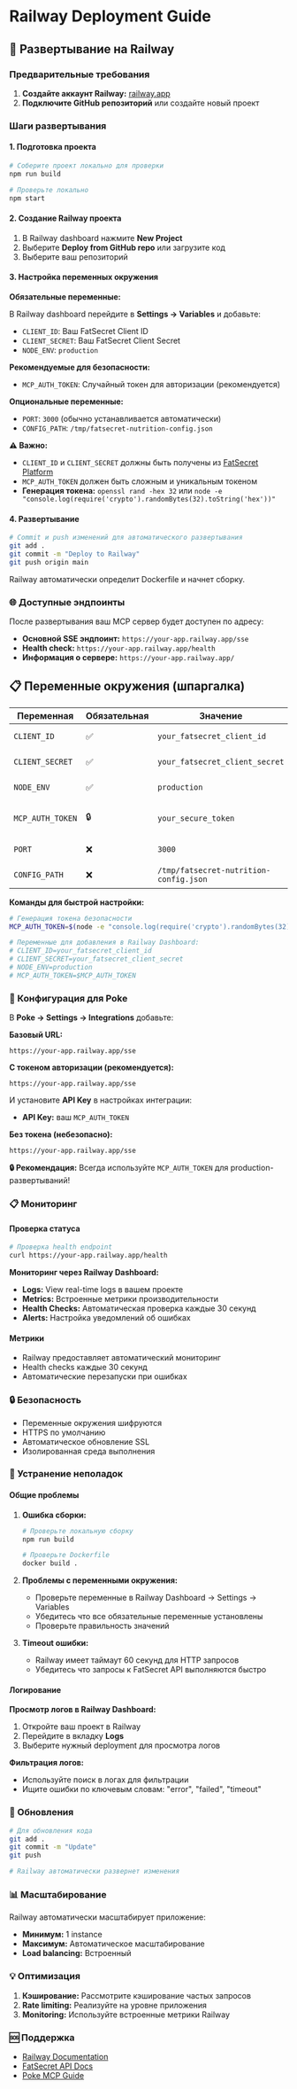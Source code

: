 # Railway Deployment Guide

## 🚀 Развертывание на Railway

### Предварительные требования

1. **Создайте аккаунт Railway:** [railway.app](https://railway.app/)
2. **Подключите GitHub репозиторий** или создайте новый проект

### Шаги развертывания

#### 1. Подготовка проекта

```bash
# Соберите проект локально для проверки
npm run build

# Проверьте локально
npm start
```

#### 2. Создание Railway проекта

1. В Railway dashboard нажмите **New Project**
2. Выберите **Deploy from GitHub repo** или загрузите код
3. Выберите ваш репозиторий

#### 3. Настройка переменных окружения

**Обязательные переменные:**

В Railway dashboard перейдите в **Settings → Variables** и добавьте:

- `CLIENT_ID`: Ваш FatSecret Client ID
- `CLIENT_SECRET`: Ваш FatSecret Client Secret
- `NODE_ENV`: `production`

**Рекомендуемые для безопасности:**

- `MCP_AUTH_TOKEN`: Случайный токен для авторизации (рекомендуется)

**Опциональные переменные:**

- `PORT`: `3000` (обычно устанавливается автоматически)
- `CONFIG_PATH`: `/tmp/fatsecret-nutrition-config.json`

**⚠️ Важно:** 
- `CLIENT_ID` и `CLIENT_SECRET` должны быть получены из [FatSecret Platform](https://platform.fatsecret.com/)
- `MCP_AUTH_TOKEN` должен быть сложным и уникальным токеном
- **Генерация токена:** `openssl rand -hex 32` или `node -e "console.log(require('crypto').randomBytes(32).toString('hex'))"`

#### 4. Развертывание

```bash
# Commit и push изменений для автоматического развертывания
git add .
git commit -m "Deploy to Railway"
git push origin main
```

Railway автоматически определит Dockerfile и начнет сборку.

### 🌐 Доступные эндпоинты

После развертывания ваш MCP сервер будет доступен по адресу:

- **Основной SSE эндпоинт:** `https://your-app.railway.app/sse`
- **Health check:** `https://your-app.railway.app/health`
- **Информация о сервере:** `https://your-app.railway.app/`

## 📋 Переменные окружения (шпаргалка)

| Переменная | Обязательная | Значение | Описание |
|------------|--------------|----------|----------|
| `CLIENT_ID` | ✅ | `your_fatsecret_client_id` | FatSecret API Client ID |
| `CLIENT_SECRET` | ✅ | `your_fatsecret_client_secret` | FatSecret API Client Secret |
| `NODE_ENV` | ✅ | `production` | Режим выполнения |
| `MCP_AUTH_TOKEN` | 🔒 | `your_secure_token` | Токен для безопасного подключения |
| `PORT` | ❌ | `3000` | Порт сервера |
| `CONFIG_PATH` | ❌ | `/tmp/fatsecret-nutrition-config.json` | Путь к конфигу |

**Команды для быстрой настройки:**
```bash
# Генерация токена безопасности
MCP_AUTH_TOKEN=$(node -e "console.log(require('crypto').randomBytes(32).toString('hex'))")

# Переменные для добавления в Railway Dashboard:
# CLIENT_ID=your_fatsecret_client_id
# CLIENT_SECRET=your_fatsecret_client_secret
# NODE_ENV=production
# MCP_AUTH_TOKEN=$MCP_AUTH_TOKEN
```

### 🔧 Конфигурация для Poke

В **Poke → Settings → Integrations** добавьте:

**Базовый URL:**
```
https://your-app.railway.app/sse
```

**С токеном авторизации (рекомендуется):**
```
https://your-app.railway.app/sse
```
И установите **API Key** в настройках интеграции:
- **API Key:** ваш `MCP_AUTH_TOKEN`

**Без токена (небезопасно):**
```
https://your-app.railway.app/sse
```

**🔒 Рекомендация:** Всегда используйте `MCP_AUTH_TOKEN` для production-развертываний!

### 📋 Мониторинг

#### Проверка статуса
```bash
# Проверка health endpoint
curl https://your-app.railway.app/health
```

**Мониторинг через Railway Dashboard:**
- **Logs:** View real-time logs в вашем проекте
- **Metrics:** Встроенные метрики производительности
- **Health Checks:** Автоматическая проверка каждые 30 секунд
- **Alerts:** Настройка уведомлений об ошибках

#### Метрики
- Railway предоставляет автоматический мониторинг
- Health checks каждые 30 секунд
- Автоматические перезапуски при ошибках

### 🔒 Безопасность

- Переменные окружения шифруются
- HTTPS по умолчанию
- Автоматическое обновление SSL
- Изолированная среда выполнения

### 🚨 Устранение неполадок

#### Общие проблемы

1. **Ошибка сборки:**
   ```bash
   # Проверьте локальную сборку
   npm run build
   
   # Проверьте Dockerfile
   docker build .
   ```

2. **Проблемы с переменными окружения:**
   - Проверьте переменные в Railway Dashboard → Settings → Variables
   - Убедитесь что все обязательные переменные установлены
   - Проверьте правильность значений

3. **Timeout ошибки:**
   - Railway имеет таймаут 60 секунд для HTTP запросов
   - Убедитесь что запросы к FatSecret API выполняются быстро

#### Логирование

**Просмотр логов в Railway Dashboard:**
1. Откройте ваш проект в Railway
2. Перейдите в вкладку **Logs**
3. Выберите нужный deployment для просмотра логов

**Фильтрация логов:**
- Используйте поиск в логах для фильтрации
- Ищите ошибки по ключевым словам: "error", "failed", "timeout"

### 🔄 Обновления

```bash
# Для обновления кода
git add .
git commit -m "Update"
git push

# Railway автоматически развернет изменения
```

### 📊 Масштабирование

Railway автоматически масштабирует приложение:
- **Минимум:** 1 instance
- **Максимум:** Автоматическое масштабирование
- **Load balancing:** Встроенный

### 💡 Оптимизация

1. **Кэширование:** Рассмотрите кэширование частых запросов
2. **Rate limiting:** Реализуйте на уровне приложения
3. **Monitoring:** Используйте встроенные метрики Railway

### 🆘 Поддержка

- [Railway Documentation](https://docs.railway.app/)
- [FatSecret API Docs](https://platform.fatsecret.com/docs/)
- [Poke MCP Guide](https://poke.com/docs/mcp-guide)
